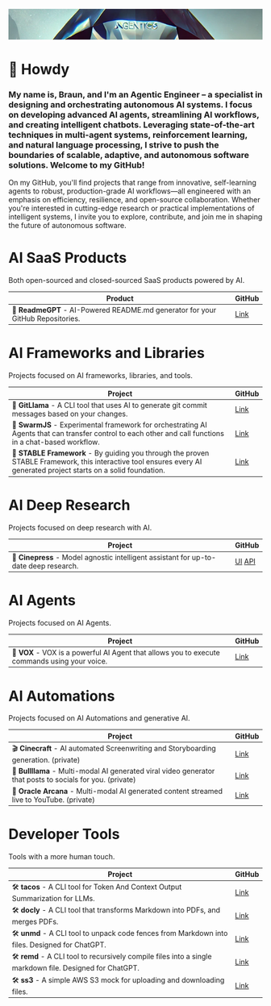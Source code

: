![Howdy](https://github.com/brngdsn/brngdsn/blob/main/agentics.png?raw=true)

# 👋 Howdy

### My name is, Braun, and I'm an Agentic Engineer – a specialist in designing and orchestrating autonomous AI systems. I focus on developing advanced AI agents, streamlining AI workflows, and creating intelligent chatbots. Leveraging state-of-the-art techniques in multi-agent systems, reinforcement learning, and natural language processing, I strive to push the boundaries of scalable, adaptive, and autonomous software solutions. Welcome to my GitHub!

On my GitHub, you'll find projects that range from innovative, self-learning agents to robust, production-grade AI workflows—all engineered with an emphasis on efficiency, resilience, and open-source collaboration. Whether you're interested in cutting-edge research or practical implementations of intelligent systems, I invite you to explore, contribute, and join me in shaping the future of autonomous software.

# AI SaaS Products

Both open-sourced and closed-sourced SaaS products powered by AI.

| Product | GitHub |
| --- | --- |
| 📜 **ReadmeGPT** - AI-Powered README.md generator for your GitHub Repositories. | [Link](https://readmegpt.gdsn.fyi) |

# AI Frameworks and Libraries

Projects focused on AI frameworks, libraries, and tools.

| Project | GitHub |
| --- | --- |
| 🦙 **GitLlama** - A CLI tool that uses AI to generate git commit messages based on your changes. | [Link](https://github.com/brngdsn/gitllama) |
| 🐝 **SwarmJS** - Experimental framework for orchestrating AI Agents that can transfer control to each other and call functions in a chat-based workflow. | [Link](https://github.com/brngdsn/swarm-js) |
| 📐 **STABLE Framework** - By guiding you through the proven STABLE Framework, this interactive tool ensures every AI generated project starts on a solid foundation. | [Link](https://github.com/brngdsn/stable) |

# AI Deep Research

Projects focused on deep research with AI.

| Project | GitHub |
| --- | --- |
| 📝 **Cinepress** - Model agnostic intelligent assistant for up-to-date deep research. | [UI](https://github.com/brngdsn/cinepress-ui) [API](https://github.com/brngdsn/cinepress-api) |

# AI Agents

Projects focused on AI Agents.

| Project | GitHub |
| --- | --- |
| 🤖 **VOX** - VOX is a powerful AI Agent that allows you to execute commands using your voice. | [Link](https://github.com/brngdsn/vox) |

# AI Automations

Projects focused on AI Automations and generative AI.

| Project | GitHub |
| --- | --- |
| 🎬 **Cinecraft** - AI automated Screenwriting and Storyboarding generation. (private) | [Link](https://github.com/brngdsn/oracle-arcana) |
| 🎥 **Bullllama** - Multi-modal AI generated viral video generator that posts to socials for you. (private) | [Link](https://github.com/brngdsn/bullllama) |
| 🔮 **Oracle Arcana** - Multi-modal AI generated content streamed live to YouTube. (private) | [Link](https://github.com/brngdsn/oracle-arcana) |

# Developer Tools

Tools with a more human touch.

| Project | GitHub |
| --- | --- |
| 🛠️ **tacos** - A CLI tool for Token And Context Output Summarization for LLMs. | [Link](https://github.com/brngdsn/tacos) |
| 🛠️ **docly** - A CLI tool that transforms Markdown into PDFs, and merges PDFs. | [Link](https://github.com/brngdsn/docly) |
| 🛠️ **unmd** - A CLI tool to unpack code fences from Markdown into files. Designed for ChatGPT. | [Link](https://github.com/brngdsn/unmd) |
| 🛠️ **remd** - A CLI tool to recursively compile files into a single markdown file. Designed for ChatGPT. | [Link](https://github.com/brngdsn/remd) |
| 🛠️ **ss3** - A simple AWS S3 mock for uploading and downloading files. | [Link](https://github.com/brngdsn/remd) |

<!-- 

# AI Assistants
-->

<!-- ## Hi there 👋 -->
<!--
**brngdsn/brngdsn** is a ✨ _special_ ✨ repository because its `README.md` (this file) appears on your GitHub profile.

Here are some ideas to get you started:

- 🔭 I’m currently working on ...
- 🌱 I’m currently learning ...
- 👯 I’m looking to collaborate on ...
- 🤔 I’m looking for help with ...
- 💬 Ask me about ...
- 📫 How to reach me: ...
- 😄 Pronouns: ...
- ⚡ Fun fact: ...
-->

